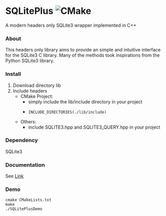 # SQLitePlus ![CMake](https://github.com/yuqian5/SQLitePlus/workflows/CMake/badge.svg?branch=master)

A modern headers only SQLite3 wrapper implemented in C++

### About
This headers only library aims to provide an simple and intuitive interface for the SQLite3 C library.
Many of the methods took inspirations from the Python SQLite3 library. 

### Install
1. Download directory lib
2. Include headers
    * CMake Project:
        * simply include the lib/include directory in your project
        *     INCLUDE_DIRECTORIES(./lib/include)
    * Others:
        * include SQLITE3.hpp and SQLITE3_QUERY.hpp in your project
        
### Dependency
SQLite3

### Documentation
See [Link](https://yuqian5.github.io/SQLitePlus/html/annotated.html)

### Demo
    cmake CMakeLists.txt
    make
    ./SQLitePlusDemo
    


    
